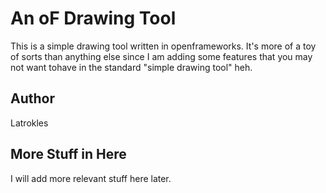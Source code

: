 # An oF Drawing Tool #

This is a simple drawing tool written in openframeworks. It's more of a toy of sorts than anything else since I am adding some features that you may not want tohave in the standard "simple drawing tool" heh.

## Author ##

Latrokles

## More Stuff in Here ##

I will add more relevant stuff here later.


